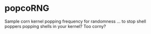 # popcoRNG
Sample corn kernel popping frequency for randomness ... to stop shell poppers popping shells in your kernel? Too corny?
